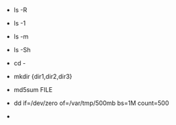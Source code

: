 -   ls -R

-   ls -1

-   ls -m

-   ls -Sh

-   cd -

-   mkdir {dir1,dir2,dir3}

-   md5sum FILE

-   dd if=/dev/zero of=/var/tmp/500mb bs=1M count=500

-    
